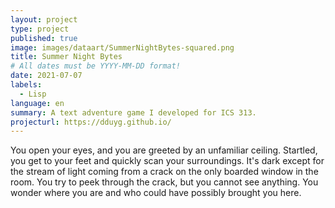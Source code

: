 ```yaml
---
layout: project
type: project
published: true
image: images/dataart/SummerNightBytes-squared.png
title: Summer Night Bytes
# All dates must be YYYY-MM-DD format!
date: 2021-07-07
labels:
  - Lisp
language: en
summary: A text adventure game I developed for ICS 313.
projecturl: https://dduyg.github.io/
---
```



You open your eyes, and you are greeted by an unfamiliar ceiling.
Startled, you get to your feet and quickly scan your surroundings. It's
dark except for the stream of light coming from a crack on the only boarded
window in the room. You try to peek through the crack, but you cannot see
anything. You wonder where you are and who could have possibly brought you here.
